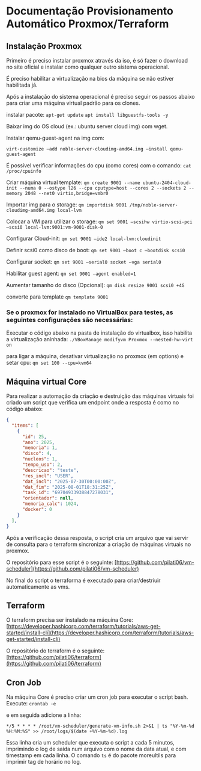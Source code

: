 # Documentação Provisionamento Automático Proxmox/Terraform

## Instalação Proxmox


Primeiro é preciso instalar proxmox através da iso, é só fazer o download no site oficial e instalar como qualquer outro sistema operacional.

É preciso habilitar a virtualização na bios da máquina se não estiver habilitada já.

Após a instalação do sistema operacional é preciso seguir os passos abaixo para criar uma máquina virtual padrão para os clones.

instalar pacote:
`apt-get update`
`apt install libguestfs-tools -y`

Baixar img do OS cloud (ex.: ubuntu server cloud img) com wget.

Instalar qemu-guest-agent na img com:

`virt-customize –add noble-server-cloudimg-amd64.img –install qemu-guest-agent`

É possível verificar informações do cpu (como cores) com o comando:
`cat /proc/cpuinfo`

Criar máquina virtual template:
`qm create 9001 --name ubuntu-2404-cloud-init --numa 0 --ostype l26 --cpu cputype=host --cores 2 --sockets 2 --memory 2048 --net0 virtio,bridge=vmbr0`

Importar img para o storage:
`qm importdisk 9001 /tmp/noble-server-cloudimg-amd64.img local-lvm`

Colocar a VM para utilizar o storage:
`qm set 9001 –scsihw virtio-scsi-pci –scsi0 local-lvm:9001:vm-9001-disk-0`

Configurar Cloud-init:
`qm set 9001 –ide2 local-lvm:cloudinit`

Definir scsi0 como disco de boot:
`qm set 9001 –boot c –bootdisk scsi0`

Configurar socket:
`qm set 9001 –serial0 socket –vga serial0`

Habilitar guest agent:
`qm set 9001 –agent enabled=1`

Aumentar tamanho do disco (Opcional):
`qm disk resize 9001 scsi0 +4G`

converte para template
`qm template 9001`

### Se o proxmox for instalado no VirtualBox para testes, as seguintes configurações são necessárias:

Executar o código abaixo na pasta de instalação do virtualbox, isso habilita a virtualização aninhada:
`./VBoxManage modifyvm Proxmox --nested-hw-virt on`

para ligar a máquina, desativar virtualização no proxmox (em options) e setar cpu:
`qm set 100 --cpu=kvm64`

## Máquina virtual Core

Para realizar a automação da criação e destruição das máquinas virtuais foi criado um script que verifica um endpoint onde a resposta é como no código abaixo:

```json
{
  "items": [
    {
      "id": 25,
      "ano": 2025,
      "memoria": 1,
      "disco": 4,
      "nucleos": 1,
      "tempo_uso": 2,
      "descricao": "teste",
      "res_incl": "USER",
      "dat_incl": "2025-07-30T00:00:00Z",
      "dat_fim": "2025-08-01T18:31:25Z",
      "task_id": "69704933938847278031",
      "orientador": null,
      "memoria_calc": 1024,
      "docker": 0
    }
  ],
}
```

Após a verificação dessa resposta, o script cria um arquivo que vai servir de consulta para o terraform sincronizar a criação de máquinas virtuais no proxmox.

O repositório para esse script é o seguinte: [https://github.com/pilati06/vm-scheduler](https://github.com/pilati06/vm-scheduler)

No final do script o terraforma é executado para criar/destriuir automaticamente as vms.

## Terraform

O terraform precisa ser instalado na máquina Core: [https://developer.hashicorp.com/terraform/tutorials/aws-get-started/install-cli](https://developer.hashicorp.com/terraform/tutorials/aws-get-started/install-cli)

O repositório do terraform é o seguinte: [https://github.com/pilati06/terraform](https://github.com/pilati06/terraform)

## Cron Job

Na máquina Core é preciso criar um cron job para executar o script bash.
Execute: `crontab -e`

e em seguida adicione a linha:

`*/5 * * * * /root/vm-scheduler/generate-vm-info.sh 2>&1 | ts "%Y-%m-%d %H:%M:%S" >> /root/logs/$(date +%Y-%m-%d).log`

Essa linha cria um scheduler que executa o script a cada 5 minutos, imprimindo o log de saída num arquivo com o nome da data atual, e com timestamp em cada linha. O comando `ts` é do pacote moreultils para imprimir tag de horário no log.
 
